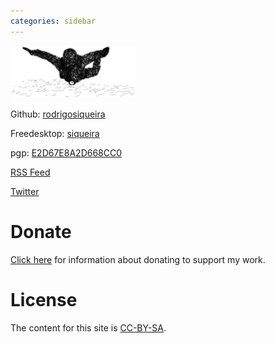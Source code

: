 ```yaml
---
categories: sidebar
---
```


<img src="/images/freefall.png">

Github: [rodrigosiqueira](https://github.com/rodrigosiqueira)

Freedesktop: [siqueira](https://gitlab.freedesktop.org/siqueira)

pgp: [E2D67E8A2D668CC0](others/pgp.asc)

[RSS Feed](https://siqueira.tech/feed.xml)

[Twitter](https://twitter.com/siqueirajordao)

# Donate

[Click here]() for information about donating to support my work.

# License

The content for this site is [CC-BY-SA](https://creativecommons.org/licenses/by-sa/2.0/).
